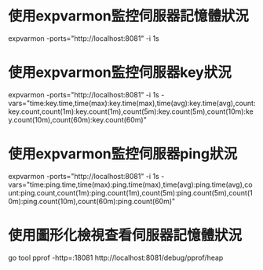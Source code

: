 # 使用expvarmon監控伺服器記憶體狀況
expvarmon -ports="http://localhost:8081" -i 1s

# 使用expvarmon監控伺服器key狀況
expvarmon -ports="http://localhost:8081" -i 1s -vars="time:key.time,time(max):key.time(max),time(avg):key.time(avg),count:key.count,count(1m):key.count(1m),count(5m):key.count(5m),count(10m):key.count(10m),count(60m):key.count(60m)"

# 使用expvarmon監控伺服器ping狀況
expvarmon -ports="http://localhost:8081" -i 1s -vars="time:ping.time,time(max):ping.time(max),time(avg):ping.time(avg),count:ping.count,count(1m):ping.count(1m),count(5m):ping.count(5m),count(10m):ping.count(10m),count(60m):ping.count(60m)"

# 使用圖形化檢視查看伺服器記憶體狀況
go tool pprof -http=:18081 http://localhost:8081/debug/pprof/heap